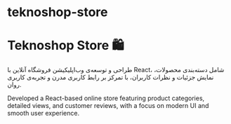 # teknoshop-store
# Teknoshop Store 🛍️

 طراحی و توسعه‌ی وب‌اپلیکیشن فروشگاه آنلاین با React، شامل دسته‌بندی محصولات، نمایش جزئیات و نظرات کاربران، با تمرکز بر رابط کاربری مدرن و تجربه‌ی کاربری روان.

 Developed a React-based online store featuring product categories, detailed views, and customer reviews, with a focus on modern UI and smooth user experience.
